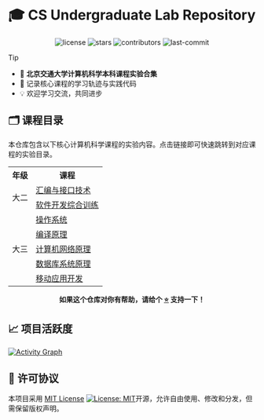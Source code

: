 # 🎓 CS Undergraduate Lab Repository

<p align="center">
  <img alt="license" src="https://img.shields.io/github/license/Lonely0710/CS-Undergrad-Labs" />
  <img alt="stars" src="https://img.shields.io/github/stars/Lonely0710/CS-Undergrad-Labs" />
  <img alt="contributors" src="https://img.shields.io/github/contributors/Lonely0710/CS-Undergrad-Labs" />
   <img alt="last-commit" src="https://img.shields.io/github/last-commit/Lonely0710/CS-Undergrad-Labs" /> 
</p>

> [!tip]
> - 🏫 **北京交通大学计算机科学本科课程实验合集**
> - 🚀 记录核心课程的学习轨迹与实践代码  
> - 💡 欢迎学习交流，共同进步

## 🗂️ 课程目录

本仓库包含以下核心计算机科学课程的实验内容。点击链接即可快速跳转到对应课程的实验目录。


<div align="center">

<table>
  <tr>
    <th>年级</th>
    <th>课程</th>
  </tr>
  <tr>
    <td rowspan="2">大二</td>
    <td><a href="./AssemblyAndInterface">汇编与接口技术</a></td>
  </tr>
  <tr>
    <td><a href="./SoftwareDevelopmentPractice">软件开发综合训练</a></td>
  </tr>
  <tr>
    <td rowspan="5">大三</td>
    <td><a href="./OperatingSystem">操作系统</a></td>
  </tr>
  <tr>
    <td><a href="./CompilationPrinciple">编译原理</a></td>
  </tr>
  <tr>
    <td><a href="./ComputerNetworks">计算机网络原理</a></td>
  </tr>
  <tr>
    <td><a href="./DatabaseSystems">数据库系统原理</a></td>
  </tr>
  <tr>
    <td><a href="./MobileApplicationDevelopment">移动应用开发</a></td>
  </tr>
</table>

</div>

<div align="center">

**如果这个仓库对你有帮助，请给个 [⭐](https://github.com/Lonely0710/CS-Undergrad-Labs/stargazers) 支持一下！**

</div>

## 📈 项目活跃度

[![Activity Graph](https://github-readme-activity-graph.vercel.app/graph?username=Lonely0710&repo=CS-Undergrad-Labs&theme=minimal&bg_color=ffffff&color=24292f&line=1f8c3d&point=39d353)](https://github.com/Lonely0710)


## 📄 许可协议

本项目采用 [MIT License](LICENSE) [![License: MIT](https://img.shields.io/badge/License-MIT-yellow.svg)](https://opensource.org/licenses/MIT)开源，允许自由使用、修改和分发，但需保留版权声明。

